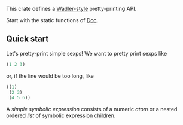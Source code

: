 This crate defines a
[Wadler-style](http://homepages.inf.ed.ac.uk/wadler/papers/prettier/prettier.pdf)
pretty-printing API.

Start with the static functions of [Doc](enum.Doc.html).

## Quick start

Let's pretty-print simple sexps!  We want to pretty print sexps like

```lisp
(1 2 3)
```
or, if the line would be too long, like

```lisp
((1)
 (2 3)
 (4 5 6))
```

A _simple symbolic expression_ consists of a numeric _atom_ or a nested ordered _list_ of
symbolic expression children.

